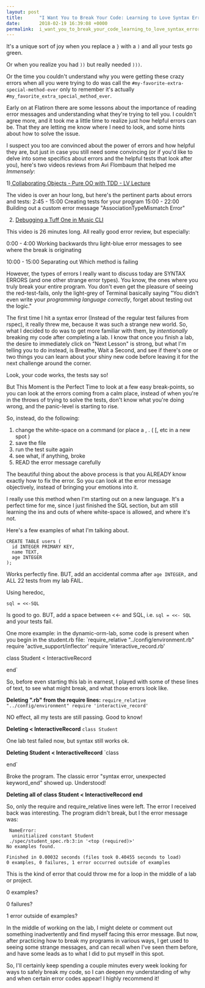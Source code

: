 ```yaml
---
layout: post
title:      "I Want You to Break Your Code: Learning to Love Syntax Errors"
date:       2018-02-19 16:39:08 +0000
permalink:  i_want_you_to_break_your_code_learning_to_love_syntax_errors
---
```



It's a unique sort of joy when you replace a `}` with a `)` and all your tests go green.

Or when you realize you had `))` but really needed `)))`.  

Or the time you couldn't understand why you were getting these crazy errors when all you were trying to do was call the 
`#my-favorite-extra-special-method-ever`
only to remember it's actually
`#my_favorite_extra_special_method_ever`.

Early on at Flatiron there are some lessons about the importance of reading error messages and understanding what they're trying to tell you.  I couldn't agree more, and it took me a little time to realize just how helpful errors can be.  That they are letting me know where I need to look, and some hints about how to solve the issue.

I suspect you too are convinced about the power of errors and how helpful they are, but just in case you still need some convincing (or if you'd like to delve into some specifics about errors and the helpful tests that look after you), here's two videos reviews from Avi Flombaum that helped me *Immensely*:

1)[ Collaborating Objects - Pure OO with TDD - LV Lecture](http://https://www.youtube.com/watch?time_continue=205&v=iYcQ693LXck)

The video is over an hour long, but here's the pertinent parts about errors and tests:
   2:45 - 15:00     Creating tests for your program
	 15:00 - 22:00  Building out a custom error message "AssociationTypeMismatch Error"

2) [Debugging a Tuff One in Music CLI](http://https://www.youtube.com/watch?v=J_BSGPW37AE)

This video is 26 minutes long.  All really good error review, but especially:

0:00 - 4:00       Working backwards thru light-blue error messages to see where the break is originating

10:00 - 15:00  Separating out Which method is failing
	 
However, the types of errors I really want to discuss today are SYNTAX ERRORS (and one other strange error types).  You know, the ones where you truly break your entire program.  You don't even get the pleasure of seeing the red-test-fails, only the light-grey of Terminal basically saying "You didn't even write your *programming language correctly*, forget about testing out the logic."

The first time I hit a syntax error (Instead of the regular test failures from rspec), it really threw me, because it was such a strange new world.  So, what I decided to do was to get more familiar with them, by *intentionally* breaking my code after completing a lab.  I know that once you finish a lab, the desire to immediately click on "Next Lesson" is strong, but what I'm telling you to do instead, is Breathe, Wait a Second, and see if there's one or two things you can learn about your shiny new code before leaving it for the next challenge around the corner.

Look, your code works, the tests say so!  

But This Moment is the Perfect Time to look at a few easy break-points, so you can look at the errors coming from a calm place, instead of when you're in the throws of trying to solve the tests, don't know what you're doing wrong, and the panic-level is starting to rise.  

So, instead, do the following:
   1) change the white-space on a command (or place a , . ( [, etc in a new spot )
   2) save the file
   3) run the test suite again
   4) see what, if anything, broke
   5) READ the error message carefully

The beautiful thing about the above process is that you ALREADY know exactly how to fix the error.  So you can look at the error message objectively, instead of bringing your emotions into it.

I really use this method when I'm starting out on a new language.  It's a perfect time for me, since I just finished the SQL section, but am still learning the ins and outs of where white-space is allowed, and where it's not.

Here's a few examples of what I'm talking about.

```
CREATE TABLE users (
  id INTEGER PRIMARY KEY,
  name TEXT,
  age INTEGER
);
```
Works perfectly fine.  BUT, add an accidental comma after `age INTEGER,` and ALL 22 tests from my lab FAIL.


Using heredoc,

`sql = <<-SQL`

Is good to go.  BUT, add a space between <<- and SQL, i.e. `sql = <<- SQL` and your tests fail.



One more example: in the dynamic-orm-lab, some code is present when you begin in the student.rb file:
`require_relative "../config/environment.rb"
require 'active_support/inflector'
require 'interactive_record.rb'

class Student < InteractiveRecord

end`

So, before even starting this lab in earnest, I played with some of these lines of text, to see what might break, and what those errors look like.

**Deleting ".rb" from the require lines:**
`require_relative "../config/environment"
require 'interactive_record'`

NO effect, all my tests are still passing.  Good to know!


**Deleting < InteractiveRecord**
`class Student`

One lab test failed now, but syntax still works ok.


**Deleting Student < InteractiveRecord**
`class

end`

Broke the program.  The classic error "syntax error, unexpected keyword_end" showed up.  Understood!


**Deleting all of       class Student < InteractiveRecord end**

So, only the require and require_relative lines were left.
The error I received back was interesting.  The program didn't break, but I the error message was:


     NameError:
      uninitialized constant Student
     ./spec/student_spec.rb:3:in '<top (required)>'
    No examples found.

    Finished in 0.00032 seconds (files took 0.40455 seconds to load)
    0 examples, 0 failures, 1 error occurred outside of examples


This is the kind of error that could throw me for a loop in the middle of a lab or project. 

0 examples?

0 failures?

1 error outside of examples?

In the middle of working on the lab, I might delete or comment out something inadvertently and find myself facing this error message.  But now, after practicing how to break my programs in various ways, I get used to seeing some strange messages, and can recall when I've seen them before, and have some leads as to what I did to put myself in this spot.

So, I'll certainly keep spending a couple minutes every week looking for ways to safely break my code, so I can deepen my understanding of why and when certain error codes appear!  I highly recommend it!










